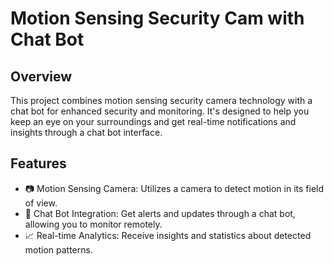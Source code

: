 # Motion Sensing Security Cam with Chat Bot


## Overview

This project combines motion sensing security camera technology with a chat bot for enhanced security and monitoring. It's designed to help you keep an eye on your surroundings and get real-time notifications and insights through a chat bot interface.

## Features

- 📷 Motion Sensing Camera: Utilizes a camera to detect motion in its field of view.
- 💬 Chat Bot Integration: Get alerts and updates through a chat bot, allowing you to monitor remotely.
- 📈 Real-time Analytics: Receive insights and statistics about detected motion patterns.
